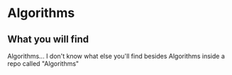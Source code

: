 # Algorithms

## What you will find
Algorithms... I don't know what else you'll find besides Algorithms inside a repo called "Algorithms"
